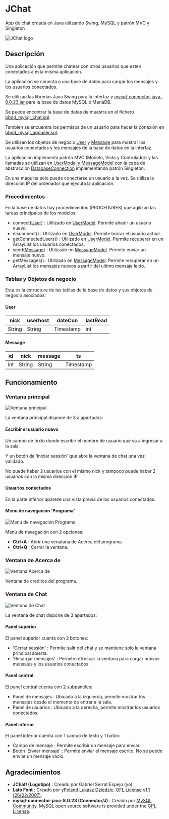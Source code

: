 # JChat
App de chat creada en Java utilzando Swing, MySQL y patrón MVC y Singleton

![JChat logo](README_img/JChat!_logo.png)

## Descripción

Una aplicación que permite chatear con otros usuarios que esten conectados a esta misma aplicación.

La aplicación se conecta a una base de datos para cargar los mensajes y los usuarios conectados.

Se utilizan las librerias Java Swing para la interfaz y [mysql-connector-java-8.0.23.jar](mysql-connector-java-8.0.23) para la base de datos MySQL o MariaDB.

Se puede encontrar la base de datos de muestra en el fichero [bbdd_mysql_chat.sql](bbdd_mysql_chat.sql).

Tambien se encuentra los permisos de un usuario para hacer la conexión en [bbdd_mysql_appuser.sql](bbdd_mysql_appuser.sql).

Se utilizan los objetos de negocio [User](src/model/User.java) y [Message](src/model/Message.java) para mostrar los usuarios conectados y los mensajes de la base de datos en la interfaz.

La aplicación implementa patrón MVC (Modelo, Vista y Controlador) y las llamadas se utilizan en [UserModel](src/model/UserModel.java) y [MessageModel](src/model/MessageModel.java) con la capa de abstracción [DatabaseConnection](src/model/DatabaseConnection.java) implementando patrón Singleton.

En una máquina solo puede conectarse un usuario a la vez. Se utiliza la dirección IP del ordenador que ejecuta la aplicación.

### Procedimientos

En la base de datos hay procedimientos (PROCEDURES) que agilizan las tareas principales de los modelos:

- connect([User](src/model/User.java)) : Utilizado en [UserModel](src/model/UserModel.java). Permite añadir un usuario nuevo.
- disconnect() : Utilizado en [UserModel](src/model/UserModel.java). Permite borrar el usuario actual.
- getConnectedUsers() : Utilizado en [UserModel](src/model/UserModel.java). Permite recuperar en un ArrayList los usuarios conectados.
- send([Message](src/model/Message.java)) : Utilizado en [MessageModel](src/model/MessageModel.java). Permite enviar un mensaje nuevo.
- getMessages() : Utilizado en [MessageModel](src/model/MessageModel.java). Permite recuperar en un ArrayList los mensajes nuevos a partir del ultimo mensaje leido.

### Tablas y Objetos de negocio

Esta es la estructura de las tablas de la base de datos y sus objetos de negocio asociados:

#### User

| nick   | userhost | dateCon   | lastRead |
|--------|----------|-----------|----------|
| String | String   | Timestamp | int      |


#### Message

| id  | nick   | message | ts        |
|-----|--------|---------|-----------|
| int | String | String  | Timestamp |


## Funcionamiento

### Ventana principal

![Ventana principal](README_img/ventanaPrincipal.png)

La ventana principal dispone de 3 a apartados:

#### Escribir el usuario nuevo

Un campo de texto donde escribir el nombre de usuario que va a ingresar a la sala.

Y un botón de 'iniciar sessión' que abre la ventana de chat una vez validado.

No puede haber 2 usuarios con el mismo nick y tampoco puede haber 2 usuarios con la misma dirección IP.

#### Usuarios conectados

En la parte inferior apareze una vista previa de los usuarios conectados.


#### Menu de navegación 'Programa'

![Menu de navegación Programa](README_img/menuNavegacion.png)

Menú de navegación con 2 opciones:

- **Ctrl+A** : Abrir una venatana de Acerca del programa.
- **Ctrl+Q** : Cerrar la ventana.

### Ventana de Acerca de

![Ventana Acerca de](README_img/ventanaAcercaDe.png)

Ventana de creditos del programa.

### Ventana de Chat

![Ventana de Chat](README_img/ventanaChat.png)

La ventana de chat dispone de 3 apartados:

#### Panel superior

El panel superior cuenta con 2 botones:

- 'Cerrar sessión' : Permite salir del chat y se mantiene solo la ventana principal abierta.
- 'Recargar mensajes' : Permite refrescar la ventana para cargar nuevos mensajes y los usuarios conectados.

#### Panel central

El panel central cuenta con 2 subpaneles:

- Panel de mensajes : Ubicado a la izquierda, permite mostrar los mensajes desde el momento de entrar a la sala.
- Panel de usuarios : Ubicado a la derecha, permite mostrar los usuarios conectados.

#### Panel inferior

El panel inferior cuenta con 1 campo de texto y 1 botón:

- Campo de mensaje : Permite escribir un mensaje para enviar.
- Botón 'Enviar mensaje' : Permite enviar el mensaje escrito. No se puede enviar un mensaje vacio.

## Agradecimientos

- **JChat! (Logotipo)** : Creado por Gabriel Serrat Espejo (yo).
- **Lato Font** : Creado por [yPoland Lukasz Dziedzic](mailto:team@latofonts.com). [OFL License v1.1 (26/02/2007)](src/assets/lato/OFL.txt).
- **mysql-connector-java-8.0.23 (Connector/J)** : Creado por [MySQL Community](https://downloads.mysql.com/archives/c-j/). MySQL open source software is provided under the [GPL License](http://www.gnu.org/licenses/old-licenses/gpl-2.0.html).
